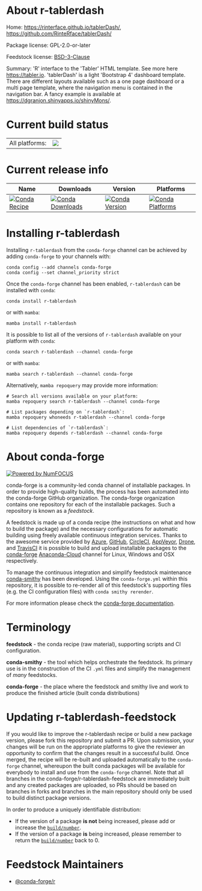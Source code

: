 About r-tablerdash
==================

Home: https://rinterface.github.io/tablerDash/, https://github.com/RinteRface/tablerDash/

Package license: GPL-2.0-or-later

Feedstock license: [BSD-3-Clause](https://github.com/conda-forge/r-tablerdash-feedstock/blob/main/LICENSE.txt)

Summary: 'R' interface to the 'Tabler' HTML template. See more here <https://tabler.io>.  'tablerDash' is a light 'Bootstrap 4' dashboard template. There are different  layouts available such as a one page dashboard or a multi page template, where the navigation menu is contained in the navigation bar. A fancy example is available at <https://dgranjon.shinyapps.io/shinyMons/>.

Current build status
====================


<table><tr><td>All platforms:</td>
    <td>
      <a href="https://dev.azure.com/conda-forge/feedstock-builds/_build/latest?definitionId=6504&branchName=main">
        <img src="https://dev.azure.com/conda-forge/feedstock-builds/_apis/build/status/r-tablerdash-feedstock?branchName=main">
      </a>
    </td>
  </tr>
</table>

Current release info
====================

| Name | Downloads | Version | Platforms |
| --- | --- | --- | --- |
| [![Conda Recipe](https://img.shields.io/badge/recipe-r--tablerdash-green.svg)](https://anaconda.org/conda-forge/r-tablerdash) | [![Conda Downloads](https://img.shields.io/conda/dn/conda-forge/r-tablerdash.svg)](https://anaconda.org/conda-forge/r-tablerdash) | [![Conda Version](https://img.shields.io/conda/vn/conda-forge/r-tablerdash.svg)](https://anaconda.org/conda-forge/r-tablerdash) | [![Conda Platforms](https://img.shields.io/conda/pn/conda-forge/r-tablerdash.svg)](https://anaconda.org/conda-forge/r-tablerdash) |

Installing r-tablerdash
=======================

Installing `r-tablerdash` from the `conda-forge` channel can be achieved by adding `conda-forge` to your channels with:

```
conda config --add channels conda-forge
conda config --set channel_priority strict
```

Once the `conda-forge` channel has been enabled, `r-tablerdash` can be installed with `conda`:

```
conda install r-tablerdash
```

or with `mamba`:

```
mamba install r-tablerdash
```

It is possible to list all of the versions of `r-tablerdash` available on your platform with `conda`:

```
conda search r-tablerdash --channel conda-forge
```

or with `mamba`:

```
mamba search r-tablerdash --channel conda-forge
```

Alternatively, `mamba repoquery` may provide more information:

```
# Search all versions available on your platform:
mamba repoquery search r-tablerdash --channel conda-forge

# List packages depending on `r-tablerdash`:
mamba repoquery whoneeds r-tablerdash --channel conda-forge

# List dependencies of `r-tablerdash`:
mamba repoquery depends r-tablerdash --channel conda-forge
```


About conda-forge
=================

[![Powered by
NumFOCUS](https://img.shields.io/badge/powered%20by-NumFOCUS-orange.svg?style=flat&colorA=E1523D&colorB=007D8A)](https://numfocus.org)

conda-forge is a community-led conda channel of installable packages.
In order to provide high-quality builds, the process has been automated into the
conda-forge GitHub organization. The conda-forge organization contains one repository
for each of the installable packages. Such a repository is known as a *feedstock*.

A feedstock is made up of a conda recipe (the instructions on what and how to build
the package) and the necessary configurations for automatic building using freely
available continuous integration services. Thanks to the awesome service provided by
[Azure](https://azure.microsoft.com/en-us/services/devops/), [GitHub](https://github.com/),
[CircleCI](https://circleci.com/), [AppVeyor](https://www.appveyor.com/),
[Drone](https://cloud.drone.io/welcome), and [TravisCI](https://travis-ci.com/)
it is possible to build and upload installable packages to the
[conda-forge](https://anaconda.org/conda-forge) [Anaconda-Cloud](https://anaconda.org/)
channel for Linux, Windows and OSX respectively.

To manage the continuous integration and simplify feedstock maintenance
[conda-smithy](https://github.com/conda-forge/conda-smithy) has been developed.
Using the ``conda-forge.yml`` within this repository, it is possible to re-render all of
this feedstock's supporting files (e.g. the CI configuration files) with ``conda smithy rerender``.

For more information please check the [conda-forge documentation](https://conda-forge.org/docs/).

Terminology
===========

**feedstock** - the conda recipe (raw material), supporting scripts and CI configuration.

**conda-smithy** - the tool which helps orchestrate the feedstock.
                   Its primary use is in the construction of the CI ``.yml`` files
                   and simplify the management of *many* feedstocks.

**conda-forge** - the place where the feedstock and smithy live and work to
                  produce the finished article (built conda distributions)


Updating r-tablerdash-feedstock
===============================

If you would like to improve the r-tablerdash recipe or build a new
package version, please fork this repository and submit a PR. Upon submission,
your changes will be run on the appropriate platforms to give the reviewer an
opportunity to confirm that the changes result in a successful build. Once
merged, the recipe will be re-built and uploaded automatically to the
`conda-forge` channel, whereupon the built conda packages will be available for
everybody to install and use from the `conda-forge` channel.
Note that all branches in the conda-forge/r-tablerdash-feedstock are
immediately built and any created packages are uploaded, so PRs should be based
on branches in forks and branches in the main repository should only be used to
build distinct package versions.

In order to produce a uniquely identifiable distribution:
 * If the version of a package **is not** being increased, please add or increase
   the [``build/number``](https://docs.conda.io/projects/conda-build/en/latest/resources/define-metadata.html#build-number-and-string).
 * If the version of a package **is** being increased, please remember to return
   the [``build/number``](https://docs.conda.io/projects/conda-build/en/latest/resources/define-metadata.html#build-number-and-string)
   back to 0.

Feedstock Maintainers
=====================

* [@conda-forge/r](https://github.com/conda-forge/r/)

